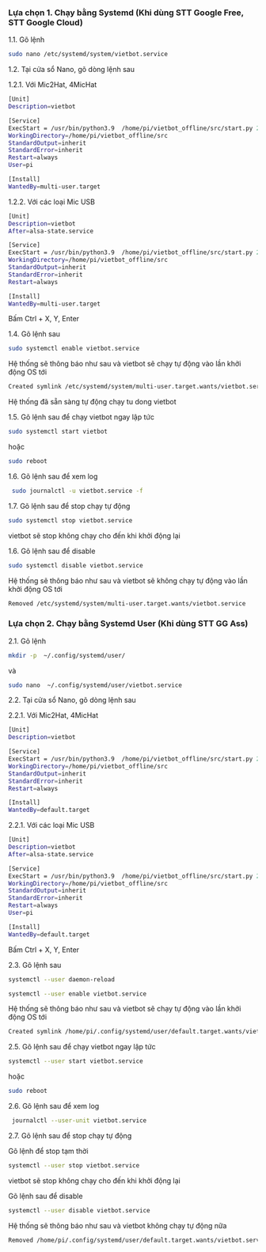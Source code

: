 ### Lựa chọn 1.  Chạy bằng Systemd (Khi dùng STT Google Free, STT Google Cloud)

1.1. Gõ lệnh

```sh
sudo nano /etc/systemd/system/vietbot.service
```
1.2. Tại cửa sổ Nano, gõ dòng lệnh sau

1.2.1. Với Mic2Hat, 4MicHat

```sh
[Unit]
Description=vietbot

[Service]
ExecStart = /usr/bin/python3.9  /home/pi/vietbot_offline/src/start.py 2>/dev/null
WorkingDirectory=/home/pi/vietbot_offline/src
StandardOutput=inherit
StandardError=inherit
Restart=always
User=pi

[Install]
WantedBy=multi-user.target
```
1.2.2. Với các loại Mic USB

```sh
[Unit]
Description=vietbot
After=alsa-state.service

[Service]
ExecStart = /usr/bin/python3.9  /home/pi/vietbot_offline/src/start.py 2>/dev/null
WorkingDirectory=/home/pi/vietbot_offline/src
StandardOutput=inherit
StandardError=inherit
Restart=always

[Install]
WantedBy=multi-user.target
```
Bấm Ctrl + X, Y, Enter

1.4. Gõ lệnh sau

```sh
sudo systemctl enable vietbot.service
```
Hệ thống sẽ thông báo như sau và vietbot sẽ chạy tự động vào lần khởi động OS tới
```sh
Created symlink /etc/systemd/system/multi-user.target.wants/vietbot.service → /etc/systemd/system/vietbot.service.
```
Hệ thống đã sẵn sàng tự động chạy tu dong vietbot

1.5. Gõ lệnh sau để chạy vietbot ngay lập tức
```sh
sudo systemctl start vietbot
```
hoặc
```sh
sudo reboot
```
1.6. Gõ lệnh sau để xem log
```sh
 sudo journalctl -u vietbot.service -f
```
1.7. Gõ lệnh sau để stop chạy tự động 

```sh
sudo systemctl stop vietbot.service
```
vietbot sẽ stop không chạy cho đến khi khởi động lại

1.6. Gõ lệnh sau để disable

```sh
sudo systemctl disable vietbot.service
```
Hệ thống sẽ thông báo như sau và vietbot sẽ không chạy tự động vào lần khởi động OS tới
```sh
Removed /etc/systemd/system/multi-user.target.wants/vietbot.service
```

### Lựa chọn 2.  Chạy bằng Systemd User (Khi dùng STT GG Ass)

2.1. Gõ lệnh

```sh
mkdir -p  ~/.config/systemd/user/
```
và 
```sh
sudo nano  ~/.config/systemd/user/vietbot.service
```
2.2. Tại cửa sổ Nano, gõ dòng lệnh sau

2.2.1. Với Mic2Hat, 4MicHat

```sh
[Unit]
Description=vietbot

[Service]
ExecStart = /usr/bin/python3.9  /home/pi/vietbot_offline/src/start.py 2>/dev/null
WorkingDirectory=/home/pi/vietbot_offline/src
StandardOutput=inherit
StandardError=inherit
Restart=always

[Install]
WantedBy=default.target
```
2.2.1. Với các loại Mic USB

```sh
[Unit]
Description=vietbot
After=alsa-state.service

[Service]
ExecStart = /usr/bin/python3.9  /home/pi/vietbot_offline/src/start.py 2>/dev/null
WorkingDirectory=/home/pi/vietbot_offline/src
StandardOutput=inherit
StandardError=inherit
Restart=always
User=pi

[Install]
WantedBy=default.target
```

Bấm Ctrl + X, Y, Enter

2.3. Gõ lệnh sau

```sh
systemctl --user daemon-reload
```
```sh
systemctl --user enable vietbot.service
```
Hệ thống sẽ thông báo như sau và vietbot sẽ chạy tự động vào lần khởi động OS tới

```sh
Created symlink /home/pi/.config/systemd/user/default.target.wants/vietbot.service → /home/pi/.config/systemd/user/vietbot.service.
```

2.5. Gõ lệnh sau để chạy vietbot ngay lập tức
```sh
systemctl --user start vietbot.service
```
hoặc
```sh
sudo reboot
```
2.6. Gõ lệnh sau để xem log

```sh
 journalctl --user-unit vietbot.service 
```
2.7. Gõ lệnh sau để stop chạy tự động 

Gõ lệnh để stop tạm thời

```sh
systemctl --user stop vietbot.service
```
vietbot sẽ stop không chạy cho đến khi khởi động lại

Gõ lệnh sau để disable

```sh
systemctl --user disable vietbot.service
```
Hệ thống sẽ thông báo như sau và vietbot không chạy tự động nữa
```sh
Removed /home/pi/.config/systemd/user/default.target.wants/vietbot.service.
```
